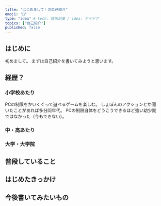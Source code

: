 ```yaml
---
title: "はじめまして！の自己紹介"
emoji: "🐙"
type: "idea" # tech: 技術記事 / idea: アイデア
topics: ["自己紹介"]
published: false
---
```


## はじめに
初めまして。
まずは自己紹介を書いてみようと思います。

## 経歴？

### 小学校あたり
PCの制限をかいくぐって遊べるゲームを楽しむ。
しょぼんのアクションとか聞いたことがあれば多分同年代。
PCの制限自体をどうこうできるほど強い幼少期ではなかった（今もできない）。

### 中・高あたり

### 大学・大学院

## 普段していること

## はじめたきっかけ

## 今後書いてみたいもの